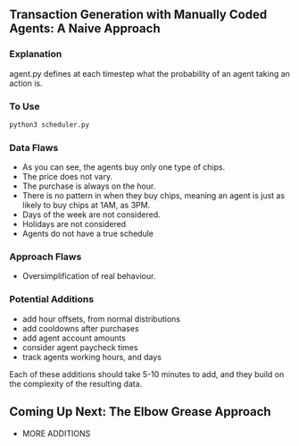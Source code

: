 ##  Transaction Generation with Manually Coded Agents: A Naive Approach

###  Explanation
agent.py defines at each timestep what the probability of an agent taking an action is.

###  To Use
```bash
python3 scheduler.py
```

###  Data Flaws
- As you can see, the agents buy only one type of chips.
- The price does not vary.
- The purchase is always on the hour.
- There is no pattern in when they buy chips, meaning an agent is just as likely to buy chips at 1AM, as 3PM.
- Days of the week are not considered.
- Holidays are not considered
- Agents do not have a true schedule

###  Approach Flaws
- Oversimplification of real behaviour.

###  Potential Additions
- add hour offsets, from normal distributions
- add cooldowns after purchases
- add agent account amounts
- consider agent paycheck times
- track agents working hours, and days

Each of these additions should take 5-10 minutes to add, 
and they build on the complexity of the resulting data.

##  Coming Up Next: The Elbow Grease Approach
- MORE ADDITIONS
